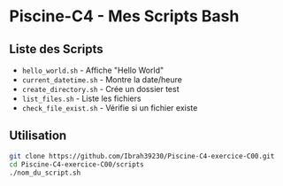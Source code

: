 # Piscine-C4 - Mes Scripts Bash

## Liste des Scripts
- `hello_world.sh` - Affiche "Hello World"
- `current_datetime.sh` - Montre la date/heure  
- `create_directory.sh` - Crée un dossier test
- `list_files.sh` - Liste les fichiers
- `check_file_exist.sh` - Vérifie si un fichier existe

## Utilisation
```bash
git clone https://github.com/Ibrah39230/Piscine-C4-exercice-C00.git
cd Piscine-C4-exercice-C00/scripts
./nom_du_script.sh

```